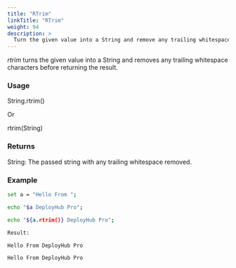 ```yaml
---
title: "RTrim"
linkTitle: "RTrim"
weight: 94
description: >
  Turn the given value into a String and remove any trailing whitespace.
---
```


_rtrim_ turns the given value into a String and removes any trailing whitespace characters before returning the result.

### Usage

String.rtrim()

Or

rtrim(String)

### Returns

String: The passed string with any trailing whitespace removed.

### Example

```bash
set a = "Hello From ";

echo "$a DeployHub Pro";

echo "${a.rtrim()} DeployHub Pro";

Result:

Hello From DeployHub Pro

Hello From DeployHub Pro
```
